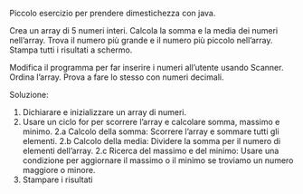 Piccolo esercizio per prendere dimestichezza con java.

Crea un array di 5 numeri interi.
Calcola la somma e la media dei numeri nell’array.
Trova il numero più grande e il numero più piccolo nell’array.
Stampa tutti i risultati a schermo.

Modifica il programma per far inserire i numeri all’utente usando Scanner.
Ordina l’array.
Prova a fare lo stesso con numeri decimali.

Soluzione:

1. Dichiarare e inizializzare un array di numeri.
2. Usare un ciclo for per scorrere l’array e calcolare somma, massimo e minimo.
   2.a Calcolo della somma: Scorrere l’array e sommare tutti gli elementi.
   2.b Calcolo della media: Dividere la somma per il numero di elementi dell’array.
   2.c Ricerca del massimo e del minimo: Usare una condizione per aggiornare il massimo o il minimo se troviamo un numero maggiore o minore.
3. Stampare i risultati
